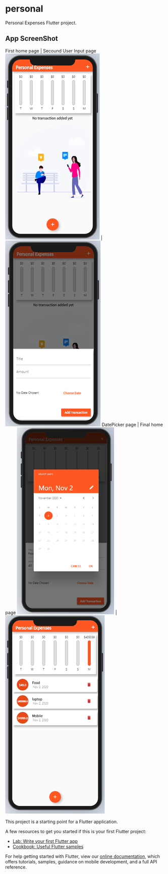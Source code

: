 # personal

Personal Expenses Flutter project.

## App ScreenShot

First home page | Secound User Input page
![home](/images/a.png) | ![Input](/images/b.png)
 DatePicker page | Final home page
![Date](/images/c.png) | ![home](/images/d.png)

This project is a starting point for a Flutter application.

A few resources to get you started if this is your first Flutter project:

- [Lab: Write your first Flutter app](https://flutter.dev/docs/get-started/codelab)
- [Cookbook: Useful Flutter samples](https://flutter.dev/docs/cookbook)

For help getting started with Flutter, view our
[online documentation](https://flutter.dev/docs), which offers tutorials,
samples, guidance on mobile development, and a full API reference.
